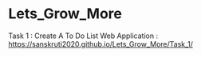 # Lets_Grow_More
Task 1 : Create A To Do List Web Application : https://sanskruti2020.github.io/Lets_Grow_More/Task_1/
